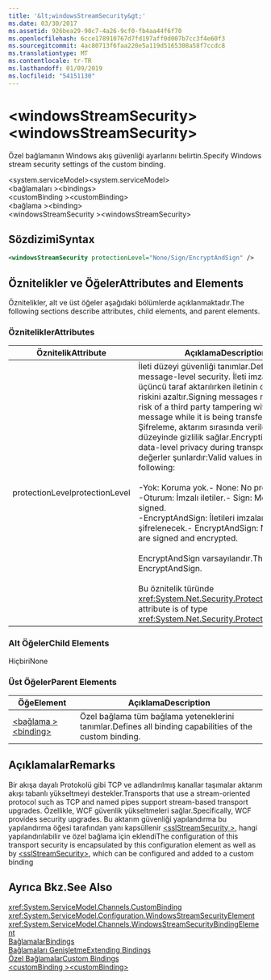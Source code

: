 ```yaml
---
title: '&lt;windowsStreamSecurity&gt;'
ms.date: 03/30/2017
ms.assetid: 926bea29-90c7-4a26-9cf0-fb4aa44f6f70
ms.openlocfilehash: 6cce178910767d7fd197aff0d007b7cc3f4e60f3
ms.sourcegitcommit: 4ac80713f6faa220e5a119d5165308a58f7ccdc8
ms.translationtype: MT
ms.contentlocale: tr-TR
ms.lasthandoff: 01/09/2019
ms.locfileid: "54151130"
---
```

# <a name="ltwindowsstreamsecuritygt"></a><span data-ttu-id="59206-102">&lt;windowsStreamSecurity&gt;</span><span class="sxs-lookup"><span data-stu-id="59206-102">&lt;windowsStreamSecurity&gt;</span></span>
<span data-ttu-id="59206-103">Özel bağlamanın Windows akış güvenliği ayarlarını belirtin.</span><span class="sxs-lookup"><span data-stu-id="59206-103">Specify Windows stream security settings of the custom binding.</span></span>  
  
 <span data-ttu-id="59206-104">\<system.serviceModel></span><span class="sxs-lookup"><span data-stu-id="59206-104">\<system.serviceModel></span></span>  
<span data-ttu-id="59206-105">\<bağlamaları ></span><span class="sxs-lookup"><span data-stu-id="59206-105">\<bindings></span></span>  
<span data-ttu-id="59206-106">\<customBinding ></span><span class="sxs-lookup"><span data-stu-id="59206-106">\<customBinding></span></span>  
<span data-ttu-id="59206-107">\<bağlama ></span><span class="sxs-lookup"><span data-stu-id="59206-107">\<binding></span></span>  
<span data-ttu-id="59206-108">\<windowsStreamSecurity ></span><span class="sxs-lookup"><span data-stu-id="59206-108">\<windowsStreamSecurity></span></span>  
  
## <a name="syntax"></a><span data-ttu-id="59206-109">Sözdizimi</span><span class="sxs-lookup"><span data-stu-id="59206-109">Syntax</span></span>  
  
```xml  
<windowsStreamSecurity protectionLevel="None/Sign/EncryptAndSign" />
```  
  
## <a name="attributes-and-elements"></a><span data-ttu-id="59206-110">Öznitelikler ve Öğeler</span><span class="sxs-lookup"><span data-stu-id="59206-110">Attributes and Elements</span></span>  
 <span data-ttu-id="59206-111">Öznitelikler, alt ve üst öğeler aşağıdaki bölümlerde açıklanmaktadır.</span><span class="sxs-lookup"><span data-stu-id="59206-111">The following sections describe attributes, child elements, and parent elements.</span></span>  
  
### <a name="attributes"></a><span data-ttu-id="59206-112">Öznitelikler</span><span class="sxs-lookup"><span data-stu-id="59206-112">Attributes</span></span>  
  
|<span data-ttu-id="59206-113">Öznitelik</span><span class="sxs-lookup"><span data-stu-id="59206-113">Attribute</span></span>|<span data-ttu-id="59206-114">Açıklama</span><span class="sxs-lookup"><span data-stu-id="59206-114">Description</span></span>|  
|---------------|-----------------|  
|<span data-ttu-id="59206-115">protectionLevel</span><span class="sxs-lookup"><span data-stu-id="59206-115">protectionLevel</span></span>|<span data-ttu-id="59206-116">İleti düzeyi güvenliği tanımlar.</span><span class="sxs-lookup"><span data-stu-id="59206-116">Defines message-level security.</span></span> <span data-ttu-id="59206-117">İleti imzalama, bir üçüncü taraf aktarılırken iletinin oynama riskini azaltır.</span><span class="sxs-lookup"><span data-stu-id="59206-117">Signing messages mitigates the risk of a third party tampering with the message while it is being transferred.</span></span> <span data-ttu-id="59206-118">Şifreleme, aktarım sırasında verileri düzeyinde gizlilik sağlar.</span><span class="sxs-lookup"><span data-stu-id="59206-118">Encryption provides data-level privacy during transport.</span></span> <span data-ttu-id="59206-119">Geçerli değerler şunlardır:</span><span class="sxs-lookup"><span data-stu-id="59206-119">Valid values include the following:</span></span><br /><br /> <span data-ttu-id="59206-120">-Yok: Koruma yok.</span><span class="sxs-lookup"><span data-stu-id="59206-120">-   None: No protection.</span></span><br /><span data-ttu-id="59206-121">-Oturum: İmzalı iletiler.</span><span class="sxs-lookup"><span data-stu-id="59206-121">-   Sign: Messages are signed.</span></span><br /><span data-ttu-id="59206-122">-EncryptAndSign: İletileri imzalanacak ve şifrelenecek.</span><span class="sxs-lookup"><span data-stu-id="59206-122">-   EncryptAndSign: Messages are signed and encrypted.</span></span><br /><br /> <span data-ttu-id="59206-123">EncryptAndSign varsayılandır.</span><span class="sxs-lookup"><span data-stu-id="59206-123">The default is EncryptAndSign.</span></span><br /><br /> <span data-ttu-id="59206-124">Bu öznitelik türünde <xref:System.Net.Security.ProtectionLevel>.</span><span class="sxs-lookup"><span data-stu-id="59206-124">This attribute is of type <xref:System.Net.Security.ProtectionLevel>.</span></span>|  
  
### <a name="child-elements"></a><span data-ttu-id="59206-125">Alt Öğeler</span><span class="sxs-lookup"><span data-stu-id="59206-125">Child Elements</span></span>  
 <span data-ttu-id="59206-126">Hiçbiri</span><span class="sxs-lookup"><span data-stu-id="59206-126">None</span></span>  
  
### <a name="parent-elements"></a><span data-ttu-id="59206-127">Üst Öğeler</span><span class="sxs-lookup"><span data-stu-id="59206-127">Parent Elements</span></span>  
  
|<span data-ttu-id="59206-128">Öğe</span><span class="sxs-lookup"><span data-stu-id="59206-128">Element</span></span>|<span data-ttu-id="59206-129">Açıklama</span><span class="sxs-lookup"><span data-stu-id="59206-129">Description</span></span>|  
|-------------|-----------------|  
|[<span data-ttu-id="59206-130">\<bağlama ></span><span class="sxs-lookup"><span data-stu-id="59206-130">\<binding></span></span>](../../../../../docs/framework/misc/binding.md)|<span data-ttu-id="59206-131">Özel bağlama tüm bağlama yeteneklerini tanımlar.</span><span class="sxs-lookup"><span data-stu-id="59206-131">Defines all binding capabilities of the custom binding.</span></span>|  
  
## <a name="remarks"></a><span data-ttu-id="59206-132">Açıklamalar</span><span class="sxs-lookup"><span data-stu-id="59206-132">Remarks</span></span>  
 <span data-ttu-id="59206-133">Bir akışa dayalı Protokolü gibi TCP ve adlandırılmış kanallar taşımalar aktarım akışı tabanlı yükseltmeyi destekler.</span><span class="sxs-lookup"><span data-stu-id="59206-133">Transports that use a stream-oriented protocol such as TCP and named pipes support stream-based transport upgrades.</span></span> <span data-ttu-id="59206-134">Özellikle, WCF güvenlik yükseltmeleri sağlar.</span><span class="sxs-lookup"><span data-stu-id="59206-134">Specifically, WCF provides security upgrades.</span></span> <span data-ttu-id="59206-135">Bu aktarım güvenliği yapılandırma bu yapılandırma öğesi tarafından yanı kapsüllenir [ \<sslStreamSecurity >](../../../../../docs/framework/configure-apps/file-schema/wcf/sslstreamsecurity.md), hangi yapılandırılabilir ve özel bağlama için eklendi</span><span class="sxs-lookup"><span data-stu-id="59206-135">The configuration of this transport security is encapsulated by this configuration element  as well as by [\<sslStreamSecurity>](../../../../../docs/framework/configure-apps/file-schema/wcf/sslstreamsecurity.md), which can be configured and added to a custom binding</span></span>  
  
## <a name="see-also"></a><span data-ttu-id="59206-136">Ayrıca Bkz.</span><span class="sxs-lookup"><span data-stu-id="59206-136">See Also</span></span>  
 <xref:System.ServiceModel.Channels.CustomBinding>  
 <xref:System.ServiceModel.Configuration.WindowsStreamSecurityElement>  
 <xref:System.ServiceModel.Channels.WindowsStreamSecurityBindingElement>  
 [<span data-ttu-id="59206-137">Bağlamalar</span><span class="sxs-lookup"><span data-stu-id="59206-137">Bindings</span></span>](../../../../../docs/framework/wcf/bindings.md)  
 [<span data-ttu-id="59206-138">Bağlamaları Genişletme</span><span class="sxs-lookup"><span data-stu-id="59206-138">Extending Bindings</span></span>](../../../../../docs/framework/wcf/extending/extending-bindings.md)  
 [<span data-ttu-id="59206-139">Özel Bağlamalar</span><span class="sxs-lookup"><span data-stu-id="59206-139">Custom Bindings</span></span>](../../../../../docs/framework/wcf/extending/custom-bindings.md)  
 [<span data-ttu-id="59206-140">\<customBinding ></span><span class="sxs-lookup"><span data-stu-id="59206-140">\<customBinding></span></span>](../../../../../docs/framework/configure-apps/file-schema/wcf/custombinding.md)
